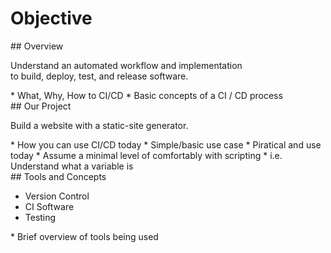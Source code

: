 # Objective
<section>
## Overview

Understand an automated workflow and implementation<br>
to build, deploy, test, and release software.

<aside class="notes">
* What, Why, How to CI/CD
* Basic concepts of a CI / CD process
</aside>
</section>
<!-- -->

<section>
## Our Project

Build a website with a static-site generator.

<aside class="notes">
* How you can use CI/CD today
* Simple/basic use case
* Piratical and use today
* Assume a minimal level of comfortably with scripting
  * i.e. Understand what a variable is
</aside>
</section>
<!-- -->

<section>
## Tools and Concepts

* Version Control
* CI Software
* Testing

<aside class="notes">
* Brief overview of tools being used
</aside>
</section>
<!-- -->

